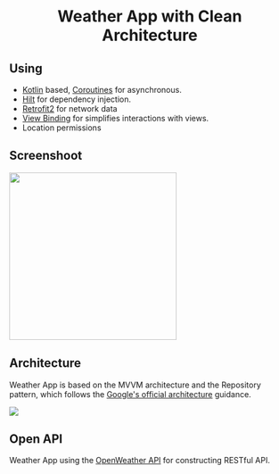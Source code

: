 <div align="center">
    <h1>Weather App with Clean Architecture</h1>
</div>

## Using

* [Kotlin](https://kotlinlang.org/) based, [Coroutines](https://developer.android.com/kotlin/coroutines) for asynchronous.
* [Hilt](https://developer.android.com/training/dependency-injection/hilt-android) for dependency injection.
* [Retrofit2](https://square.github.io/retrofit/) for network data
* [View Binding](https://developer.android.com/topic/libraries/view-binding) for simplifies interactions with views.
* Location permissions

## Screenshoot

<p float="left">
  <img src="https://github.com/bedirhanssaglam/weather-app/assets/105479937/a971efed-66f7-444f-9c7c-866b64a69e58" width="300" />
</p>
  
## Architecture

Weather App is based on the MVVM architecture and the Repository pattern, which follows the [Google's official architecture](https://developer.android.com/topic/architecture) guidance.

<p float="left">
  <img src="https://github.com/bedirhanssaglam/weather-app/assets/105479937/e6ffd008-ea7d-4379-a787-e4e434707e83" />
</p>

## Open API

Weather App using the [OpenWeather API](https://openweathermap.org/) for constructing RESTful API.
